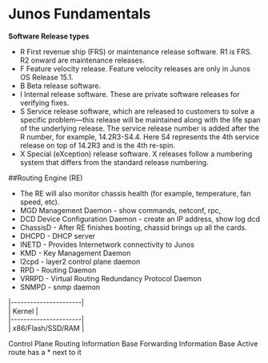 # Junos Fundamentals

**Software Release types**  
* R First revenue ship (FRS) or maintenance release software. R1 is FRS. R2 onward are maintenance releases.  
* F Feature velocity release. Feature velocity releases are only in Junos OS Release 15.1.  
* B Beta release software.  
* I Internal release software. These are private software releases for verifying fixes.  
* S Service release software, which are released to customers to solve a specific problem—this release will be maintained along with the life span of the underlying release. The service release number is added after the R number, for example, 14.2R3-S4.4. Here S4 represents the 4th service release on top of 14.2R3 and is the 4th re-spin.  
* X Special (eXception) release software. X releases follow a numbering system that differs from the standard release numbering.  


##Routing Engine (RE)  
* The RE will also monitor chassis health (for example, temperature, fan speed, etc).  
* MGD Management Daemon - show commands, netconf, rpc,   
* DCD Device Configuration Daemon - create an IP address, show log dcd   
* ChassisD - After RE finishes booting, chassid brings up all the cards.  
* DHCPD - DHCP server  
* INETD - Provides Internetwork connectivity to Junos  
* KMD - Key Management Daemon  
* l2cpd - layer2 control plane daemon  
* RPD - Routing Daemon 
* VRRPD - Virtual Routing Redundancy Protocol Daemon  
* SNMPD - snmp daemon                
       
       
|----------------------|     
|       Kernel         |     
|----------------------|  
|  x86/Flash/SSD/RAM   |  


 

Control Plane
Routing Information Base
Forwarding Information Base
Active route has a * next to it
